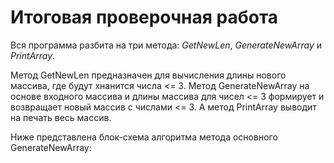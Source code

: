 # Итоговая проверочная работа

Вся программа разбита на три метода: *GetNewLen*, *GenerateNewArray* и *PrintArray*.

Метод GetNewLen предназначен для вычисления длины нового массива, где будут хнанится числа <= 3. Метод GenerateNewArray на основе входного массива и длины массива для чисел <= 3 формирует и возвращает новый массив с числами <= 3. А метод PrintArray выводит на печать весь массив.

Ниже представлена блок-схема алгоритма метода основного GenerateNewArray:

